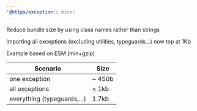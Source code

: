 ```yaml
---
'@httpx/exception': minor
---
```


Reduce bundle size by using class names rather than strings

Importing all exceptions (excluding utilities, typeguards...) now top at 1Kb 

Example based on ESM (min+gzip)

| Scenario                    | Size   | 
|-----------------------------|--------|
| one exception               | ~ 450b |
| all exceptions              | < 1kb  |
| everything (typeguards,...) | 1.7kb  |


